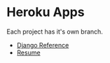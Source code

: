 # Heroku Apps

Each project has it's own branch.

- [Django Reference](https://acmf-django-reference.herokuapp.com)
- [Resume](https://acmf-resume.herokuapp.com)

